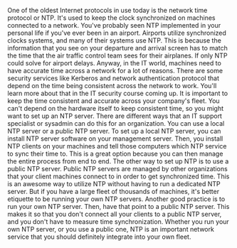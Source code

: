 One of the oldest Internet protocols in use today is the network time protocol
or NTP. It's used to keep the clock synchronized on machines connected to a
network. You've probably seen NTP implemented in your personal life if you've
ever been in an airport. Airports utilize synchronized clocks systems, and many
of their systems use NTP. This is because the information that you see on your
departure and arrival screen has to match the time that the air traffic control
team sees for their airplanes. If only NTP could solve for airport delays.
Anyway, in the IT world, machines need to have accurate time across a network
for a lot of reasons. There are some security services like Kerberos and network
authentication protocol that depend on the time being consistent across the
network to work. You'll learn more about that in the IT security course coming
up. It is important to keep the time consistent and accurate across your
company's fleet. You can't depend on the hardware itself to keep consistent
time, so you might want to set up an NTP server. There are different ways that
an IT support specialist or sysadmin can do this for an organization. You can
use a local NTP server or a public NTP server. To set up a local NTP server, you
can install NTP server software on your management server. Then, you install NTP
clients on your machines and tell those computers which NTP service to sync
their time to. This is a great option because you can then manage the entire
process from end to end. The other way to set up NTP is to use a public NTP
server. Public NTP servers are managed by other organizations that your client
machines connect to in order to get synchronized time. This is an awesome way to
utilize NTP without having to run a dedicated NTP server. But if you have a
large fleet of thousands of machines, it's better etiquette to be running your
own NTP servers. Another good practice is to run your own NTP server. Then, have
that point to a public NTP server. This makes it so that you don't connect all
your clients to a public NTP server, and you don't have to measure time
synchronization. Whether you run your own NTP server, or you use a public one,
NTP is an important network service that you should definitely integrate into
your own fleet.